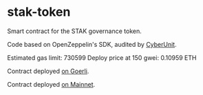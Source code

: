 # stak-token
Smart contract for the STAK governance token.

Code based on OpenZeppelin's SDK, audited by [CyberUnit](https://cyberunit.tech).

Estimated gas limit: 730599
Deploy price at 150 gwei: 0.10959 ETH

Contract deployed [on Goerli](https://goerli.etherscan.io/token/0x19403ec491d7390d36cf374261ad36ed76a6fffa).

Contract deployed [on Mainnet](https://etherscan.io/token/0x1f8a626883d7724dbd59ef51cbd4bf1cf2016d13).
